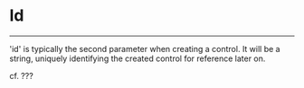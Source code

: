 Id
==============================================================================
------------------------------------------------------------------------------

'id' is typically the second parameter when creating a control.  It will be a
string, uniquely identifying the created control for reference later on.

cf. ???
